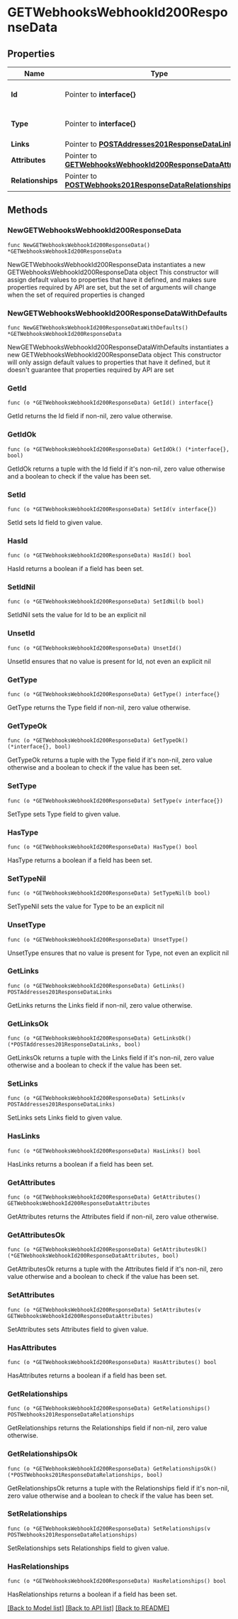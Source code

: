 # GETWebhooksWebhookId200ResponseData

## Properties

Name | Type | Description | Notes
------------ | ------------- | ------------- | -------------
**Id** | Pointer to **interface{}** | The resource&#39;s id | [optional] 
**Type** | Pointer to **interface{}** | The resource&#39;s type | [optional] 
**Links** | Pointer to [**POSTAddresses201ResponseDataLinks**](POSTAddresses201ResponseDataLinks.md) |  | [optional] 
**Attributes** | Pointer to [**GETWebhooksWebhookId200ResponseDataAttributes**](GETWebhooksWebhookId200ResponseDataAttributes.md) |  | [optional] 
**Relationships** | Pointer to [**POSTWebhooks201ResponseDataRelationships**](POSTWebhooks201ResponseDataRelationships.md) |  | [optional] 

## Methods

### NewGETWebhooksWebhookId200ResponseData

`func NewGETWebhooksWebhookId200ResponseData() *GETWebhooksWebhookId200ResponseData`

NewGETWebhooksWebhookId200ResponseData instantiates a new GETWebhooksWebhookId200ResponseData object
This constructor will assign default values to properties that have it defined,
and makes sure properties required by API are set, but the set of arguments
will change when the set of required properties is changed

### NewGETWebhooksWebhookId200ResponseDataWithDefaults

`func NewGETWebhooksWebhookId200ResponseDataWithDefaults() *GETWebhooksWebhookId200ResponseData`

NewGETWebhooksWebhookId200ResponseDataWithDefaults instantiates a new GETWebhooksWebhookId200ResponseData object
This constructor will only assign default values to properties that have it defined,
but it doesn't guarantee that properties required by API are set

### GetId

`func (o *GETWebhooksWebhookId200ResponseData) GetId() interface{}`

GetId returns the Id field if non-nil, zero value otherwise.

### GetIdOk

`func (o *GETWebhooksWebhookId200ResponseData) GetIdOk() (*interface{}, bool)`

GetIdOk returns a tuple with the Id field if it's non-nil, zero value otherwise
and a boolean to check if the value has been set.

### SetId

`func (o *GETWebhooksWebhookId200ResponseData) SetId(v interface{})`

SetId sets Id field to given value.

### HasId

`func (o *GETWebhooksWebhookId200ResponseData) HasId() bool`

HasId returns a boolean if a field has been set.

### SetIdNil

`func (o *GETWebhooksWebhookId200ResponseData) SetIdNil(b bool)`

 SetIdNil sets the value for Id to be an explicit nil

### UnsetId
`func (o *GETWebhooksWebhookId200ResponseData) UnsetId()`

UnsetId ensures that no value is present for Id, not even an explicit nil
### GetType

`func (o *GETWebhooksWebhookId200ResponseData) GetType() interface{}`

GetType returns the Type field if non-nil, zero value otherwise.

### GetTypeOk

`func (o *GETWebhooksWebhookId200ResponseData) GetTypeOk() (*interface{}, bool)`

GetTypeOk returns a tuple with the Type field if it's non-nil, zero value otherwise
and a boolean to check if the value has been set.

### SetType

`func (o *GETWebhooksWebhookId200ResponseData) SetType(v interface{})`

SetType sets Type field to given value.

### HasType

`func (o *GETWebhooksWebhookId200ResponseData) HasType() bool`

HasType returns a boolean if a field has been set.

### SetTypeNil

`func (o *GETWebhooksWebhookId200ResponseData) SetTypeNil(b bool)`

 SetTypeNil sets the value for Type to be an explicit nil

### UnsetType
`func (o *GETWebhooksWebhookId200ResponseData) UnsetType()`

UnsetType ensures that no value is present for Type, not even an explicit nil
### GetLinks

`func (o *GETWebhooksWebhookId200ResponseData) GetLinks() POSTAddresses201ResponseDataLinks`

GetLinks returns the Links field if non-nil, zero value otherwise.

### GetLinksOk

`func (o *GETWebhooksWebhookId200ResponseData) GetLinksOk() (*POSTAddresses201ResponseDataLinks, bool)`

GetLinksOk returns a tuple with the Links field if it's non-nil, zero value otherwise
and a boolean to check if the value has been set.

### SetLinks

`func (o *GETWebhooksWebhookId200ResponseData) SetLinks(v POSTAddresses201ResponseDataLinks)`

SetLinks sets Links field to given value.

### HasLinks

`func (o *GETWebhooksWebhookId200ResponseData) HasLinks() bool`

HasLinks returns a boolean if a field has been set.

### GetAttributes

`func (o *GETWebhooksWebhookId200ResponseData) GetAttributes() GETWebhooksWebhookId200ResponseDataAttributes`

GetAttributes returns the Attributes field if non-nil, zero value otherwise.

### GetAttributesOk

`func (o *GETWebhooksWebhookId200ResponseData) GetAttributesOk() (*GETWebhooksWebhookId200ResponseDataAttributes, bool)`

GetAttributesOk returns a tuple with the Attributes field if it's non-nil, zero value otherwise
and a boolean to check if the value has been set.

### SetAttributes

`func (o *GETWebhooksWebhookId200ResponseData) SetAttributes(v GETWebhooksWebhookId200ResponseDataAttributes)`

SetAttributes sets Attributes field to given value.

### HasAttributes

`func (o *GETWebhooksWebhookId200ResponseData) HasAttributes() bool`

HasAttributes returns a boolean if a field has been set.

### GetRelationships

`func (o *GETWebhooksWebhookId200ResponseData) GetRelationships() POSTWebhooks201ResponseDataRelationships`

GetRelationships returns the Relationships field if non-nil, zero value otherwise.

### GetRelationshipsOk

`func (o *GETWebhooksWebhookId200ResponseData) GetRelationshipsOk() (*POSTWebhooks201ResponseDataRelationships, bool)`

GetRelationshipsOk returns a tuple with the Relationships field if it's non-nil, zero value otherwise
and a boolean to check if the value has been set.

### SetRelationships

`func (o *GETWebhooksWebhookId200ResponseData) SetRelationships(v POSTWebhooks201ResponseDataRelationships)`

SetRelationships sets Relationships field to given value.

### HasRelationships

`func (o *GETWebhooksWebhookId200ResponseData) HasRelationships() bool`

HasRelationships returns a boolean if a field has been set.


[[Back to Model list]](../README.md#documentation-for-models) [[Back to API list]](../README.md#documentation-for-api-endpoints) [[Back to README]](../README.md)



